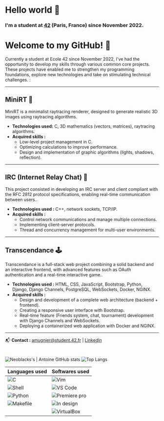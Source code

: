 # Hello world 🖖

### I'm a student at [42](https://www.42.fr/) (Paris, France) since November 2022.

# Welcome to my GitHub! 👋

Currently a student at Ecole 42 since November 2022, I've had the opportunity to develop my skills through various common core projects. These projects have enabled me to strengthen my programming foundations, explore new technologies and take on stimulating technical challenges. :

---

## **MiniRT** 🎨  
MiniRT is a minimalist raytracing renderer, designed to generate realistic 3D images using raytracing algorithms.  
- **Technologies used:** C, 3D mathematics (vectors, matrices), raytracing algorithms.  
- **Acquired skills :**  
  - Low-level project management in C.  
  - Optimizing calculations to improve performance.  
  - Design and implementation of graphic algorithms (lights, shadows, reflection).  

---

## **IRC (Internet Relay Chat)** 📡  
This project consisted in developing an IRC server and client compliant with the RFC 2812 protocol specifications, enabling real-time communication between users..  
- **Technologies used :** C++, network sockets, TCP/IP.  
- **Acquired skills :**  
  - Control network communications and manage multiple connections.  
  - Implementing client-server protocols.  
  - Thread and concurrency management for multi-user environments.  

---

## **Transcendance** 🕹️  
Transcendance is a full-stack web project combining a solid backend and an interactive frontend, with advanced features such as OAuth authentication and a real-time interactive game..  
- **Technologies used :** HTML, CSS, JavaScript, Bootstrap, Python, Django, Django Channels, PostgreSQL, WebSockets, Docker, NGINX.  
- **Acquired skills :**  
  - Design and development of a complete web architecture (backend + frontend).  
  - Creating a responsive user interface with Bootstrap.  
  - Real-time feature (Friends system, chat, tournament) development with Django Channels and WebSockets.  
  - Deploying a containerized web application with Docker and NGINX.  

---
📬 **Contact :** [amugnier@student.42.fr](mailto:amugnier@student.42.fr) | [LinkedIn](https://www.linkedin.com/in/antoine-mugnier)




#
![Neoblacks's | Antoine GitHub stats](https://github-readme-stats.vercel.app/api?username=Neoblacks&show_icons=true&theme=dark)	![Top Langs](https://github-readme-stats.vercel.app/api/top-langs/?username=Neoblacks&layout=compact&theme=dark)

<!-- ## **Current Cursus :** -->


<!-- Languages used column 1 and softwares used column 2 all colomumn are Bold-->

| Languages used | Softwares used |
| :---: | :---: |
| <img align="left" alt="C" src="https://img.shields.io/badge/C-00599C?style=for-the-badge&logo=c&logoColor=white" /> | <img align="left" alt="Vim" src="https://img.shields.io/badge/VIM-%2311AB00.svg?&style=for-the-badge&logo=vim&logoColor=white" /> |
| <img align="left" alt="Shell" src="https://img.shields.io/badge/Shell_Script-121011?style=for-the-badge&logo=gnu-bash&logoColor=white" /> | <img align="left" alt="VS Code" src="https://img.shields.io/badge/VSCode-0078D4?style=for-the-badge&logo=visual%20studio%20code&logoColor=white" /> |
| <img align="left" alt="Python" src="https://img.shields.io/badge/Python-FFD43B?style=for-the-badge&logo=python&logoColor=blue" /> | <img align="left" alt="Premiere pro" src="https://img.shields.io/badge/Adobe%20Premiere%20Pro-9999FF?style=for-the-badge&logo=Adobe%20Premiere%20Pro&logoColor=white" />
| <img align="left" alt="Makefile" src="https://img.shields.io/badge/Makefile-427819?style=for-the-badge&logo=gnu-make&logoColor=white" /> | <img align="left" alt="In design" src="https://img.shields.io/badge/Adobe%20InDesign-FF3366?style=for-the-badge&logo=Adobe%20InDesign&logoColor=white" /> |
| | <img align="left" alt="VirtualBox" src="https://img.shields.io/badge/VirtualBox-183A61?style=for-the-badge&logo=VirtualBox&logoColor=white" /> |




